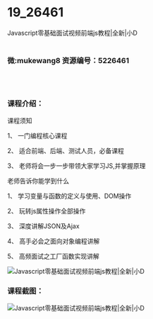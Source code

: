 # 19_26461
Javascript零基础面试视频前端js教程|全新|小D
<br/></br>
<h3>微:mukewang8 资源编号：5226461</h3>
<br/></br>
<h3>课程介绍：</h3>
<p>课程须知</p>
<p>1、 一门编程核心课程</p>
<p>2、 适合前端、后端、测试人员，必备课程</p>
<p>3、 老师将会一步一步带领大家学习JS,并掌握原理</p>
<p>老师告诉你能学到什么</p>
<p>1、 学习变量与函数的定义与使用、DOM操作</p>
<p>2、 玩转js属性操作全部操作</p>
<p>3、 深度讲解JSON及Ajax</p>
<p>4、 高手必会之面向对象编程讲解</p>
<p>5、 高频面试之工厂函数实现讲解</p>
<p><img src="https://www.ko996.com/wp-content/uploads/img/2022/09/1-72-300x156.png" alt="Javascript零基础面试视频前端js教程|全新|小D"></p>
<div class="info-desc">
<h3>课程截图：</h3>
<p><img src="https://www.ko996.com/wp-content/uploads/img/2022/09/2-83.png" alt="Javascript零基础面试视频前端js教程|全新|小D"></p>


			
</div>
